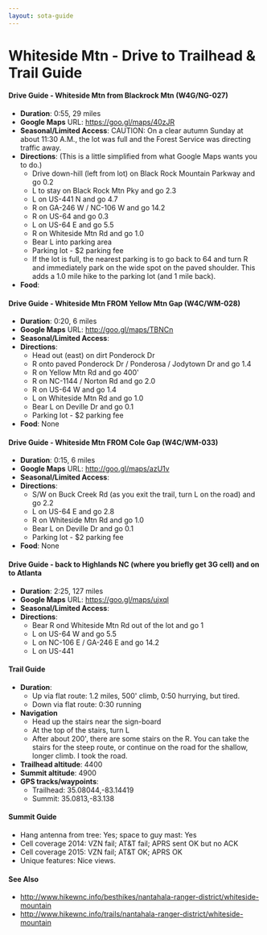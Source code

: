 ```yaml
---
layout: sota-guide
---
```

# Whiteside Mtn - Drive to Trailhead & Trail Guide

#### Drive Guide - Whiteside Mtn from Blackrock Mtn (W4G/NG-027)

* **Duration**: 0:55, 29 miles
* **Google Maps** URL: https://goo.gl/maps/40zJR
* **Seasonal/Limited Access**: CAUTION: On a clear autumn Sunday at about 11:30 A.M., the lot was full and the Forest Service was directing traffic away.
* **Directions**: (This is a little simplified from what Google Maps wants you to do.)
    * Drive down-hill (left from lot) on Black Rock Mountain Parkway and go 0.2
    * L to stay on Black Rock Mtn Pky and go 2.3
    * L on US-441 N and go 4.7
    * R on GA-246 W / NC-106 W and go 14.2
    * R on US-64 and go 0.3
    * L on US-64 E and go 5.5
    * R on Whiteside Mtn Rd and go 1.0
    * Bear L into parking area
    * Parking lot - $2 parking fee
    * If the lot is full, the nearest parking is to go back to 64 and turn R and immediately park on the wide spot on the paved shoulder.  This adds a 1.0 mile hike to the parking lot (and 1 mile back).
* **Food**: 


#### Drive Guide - Whiteside Mtn FROM Yellow Mtn Gap (W4C/WM-028)

* **Duration**: 0:20, 6 miles
* **Google Maps** URL: http://goo.gl/maps/TBNCn
* **Seasonal/Limited Access**:
* **Directions**:
    * Head out (east) on dirt Ponderock Dr
    * R onto paved Ponderock Dr / Ponderosa / Jodytown Dr and go 1.4
    * R on Yellow Mtn Rd and go 400'
    * R on NC-1144 / Norton Rd and go 2.0
    * R on US-64 W and go 1.4
    * L on Whiteside Mtn Rd and go 1.0
    * Bear L on Deville Dr and go 0.1
    * Parking lot - $2 parking fee
* **Food**: None

#### Drive Guide - Whiteside Mtn FROM Cole Gap (W4C/WM-033)

* **Duration**: 0:15, 6 miles
* **Google Maps** URL: http://goo.gl/maps/azU1v
* **Seasonal/Limited Access**:
* **Directions**:
    * S/W on Buck Creek Rd  (as you exit the trail, turn L on the road) and go 2.2
    * L on US-64 E and go 2.8
    * R on Whiteside Mtn Rd and go 1.0
    * Bear L on Deville Dr and go 0.1
    * Parking lot - $2 parking fee
* **Food**: None

#### Drive Guide - back to Highlands NC (where you briefly get 3G cell) and on to Atlanta

* **Duration**: 2:25, 127 miles
* **Google Maps** URL: https://goo.gl/maps/ujxql
* **Seasonal/Limited Access**:
* **Directions**:
    * Bear R ond Whiteside Mtn Rd out of the lot and go 1
    * L on US-64 W and go 5.5
    * L on NC-106 E / GA-246 E and go 14.2
    * L on US-441

#### Trail Guide

* **Duration**: 
    * Up via flat route: 1.2 miles, 500' climb, 0:50 hurrying, but tired.
    * Down via flat route: 0:30 running
* **Navigation**
    * Head up the stairs near the sign-board
    * At the top of the stairs, turn L
    * After about 200', there are some stairs on the R.  You can take the stairs for the steep route, or continue on the road for the shallow, longer climb.  I took the road.
* **Trailhead altitude**: 4400
* **Summit altitude**: 4900
* **GPS tracks/waypoints**:
    * Trailhead: 35.08044,-83.14419
    * Summit: 35.0813,-83.138

#### Summit Guide

* Hang antenna from tree: Yes; space to guy mast: Yes
* Cell coverage 2014: VZN fail; AT&T fail; APRS sent OK but no ACK
* Cell coverage 2015: VZN fail; AT&T OK; APRS OK
* Unique features: Nice views.

#### See Also

* http://www.hikewnc.info/besthikes/nantahala-ranger-district/whiteside-mountain
* http://www.hikewnc.info/trails/nantahala-ranger-district/whiteside-mountain
